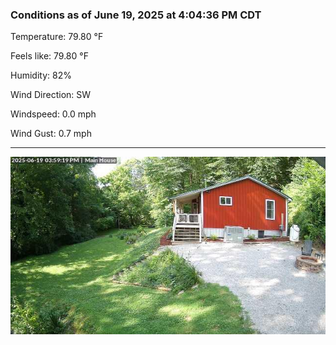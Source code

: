### Conditions as of June 19, 2025 at 4:04:36 PM CDT 

Temperature: 79.80 &deg;F

Feels like: 79.80 &deg;F

Humidity: 82%

Wind Direction: SW

Windspeed: 0.0 mph

Wind Gust: 0.7 mph

---

<img src="./images/latest.jpeg"/>

